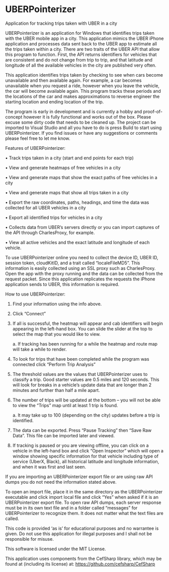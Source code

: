 # UBERPointerizer
Application for tracking trips taken with UBER in a city

UBERPointerizer is an application for Windows that identifies trips taken with the UBER mobile app in a city.  This application mimics the UBER iPhone application and processes data sent back to the UBER app to estimate all the trips taken within a city.  There are two traits of the UBER API that allow this program to function.  First, the API returns identifiers for vehicles that are consistent and do not change from trip to trip, and that latitude and longitude of all the available vehicles in the city are published very often.

This application identifies trips taken by checking to see when cars become unavailable and then available again.  For example, a car becomes unavailable when you request a ride, however when you leave the vehicle, the car will become available again.  This program tracks these periods and the locations of the car and makes approximations to reverse engineer the starting location and ending location of the trip.

The program is early in development and is currently a hobby and proof-of-concept however it is fully functional and works out of the box.  Please excuse some dirty code that needs to be cleaned up.  The project can be imported to Visual Studio and all you have to do is press Build to start using UBERPointerizer.  If you find issues or have any suggestions or comments please feel free to let me know.

Features of UBERPointerizer:

•	Track trips taken in a city (start and end points for each trip)

•	View and generate heatmaps of free vehicles in a city

•	View and generate maps that show the exact paths of free vehicles in a city

•	View and generate maps that show all trips taken in a city

•	Export the raw coordinates, paths, headings, and time the data was collected for all UBER vehicles in a city

•	Export all identified trips for vehicles in a city

•	Collects data from UBER’s servers directly or you can import captures of the API through CharlesProxy, for example.

•	View all active vehicles and the exact latitude and longitude of each vehicle.

To use UBERPointerizer online you need to collect the device ID, UBER ID, session token, cloudKitID, and a trait called “localeFileMD5”.  This information is easily collected using an SSL proxy such as CharlesProxy.  Open the app with the proxy running and the data can be collected from the request packet.  Since this application replicates the requests the iPhone application sends to UBER, this information is required.

How to use UBERPointerizer:

1.	Find your information using the info above.

2.	Click “Connect”

3.	If all is successful, the heatmap will appear and cab identifiers will begin appearing in the left-hand box.  You can slide the slider at the top to select the map that you would like to view.

	a.	If tracking has been running for a while the heatmap and route map will take a while to render.

4.	To look for trips that have been completed while the program was connected click “Perform Trip Analysis”

5.	The threshold values are the values that UBERPointerizer uses to classify a trip.  Good starter values are 0.5 miles and 120 seconds.  This will look for breaks in a vehicle’s update data that are longer than 2 minutes and further than half a mile apart.
6.	The number of trips will be updated at the bottom – you will not be able to view the “Trips” map until at least 1 trip is found.

	a.	It may take up to 100 (depending on the city) updates before a trip is identified.

7.	The data can be exported.  Press “Pause Tracking” then “Save Raw Data”.  This file can be imported later and viewed.

8.	If tracking is paused or you are viewing offline, you can click on a vehicle in the left-hand box and click “Open Inspector” which will open a window showing specific information for that vehicle including type of service (UberX, Black), all historical latitude and longitude information, and when it was first and last seen.

If you are importing an UBERPointerizer export file or are using raw API dumps you do not need the information stated above.

To open an import file, place it in the same directory as the UBERPointerizer executable and click import local file and click “Yes” when asked if it is an UBERPointerizer export file.  To open raw API dumps, each server response must be in its own text file and in a folder called “messages” for UBERPointerizer to recognize them.  It does not matter what the text files are called.

This code is provided ‘as is’ for educational purposes and no warrantee is given.  Do not use this application for illegal purposes and I shall not be responsible for misuse.

This software is licensed under the MIT License.

This application uses components from the CefSharp library, which may be found at (including its license) at: https://github.com/cefsharp/CefSharp
